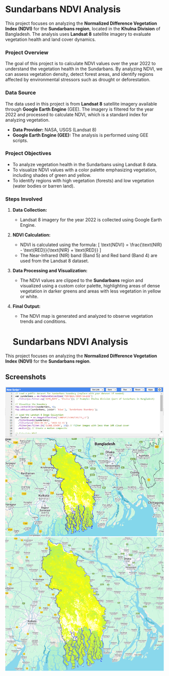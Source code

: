 # Sundarbans NDVI Analysis

This project focuses on analyzing the **Normalized Difference Vegetation Index (NDVI)** for the **Sundarbans region**, located in the **Khulna Division** of Bangladesh. The analysis uses **Landsat 8** satellite imagery to evaluate vegetation health and land cover dynamics.

### Project Overview
The goal of this project is to calculate NDVI values over the year 2022 to understand the vegetation health in the Sundarbans. By analyzing NDVI, we can assess vegetation density, detect forest areas, and identify regions affected by environmental stressors such as drought or deforestation.

### Data Source
The data used in this project is from **Landsat 8** satellite imagery available through **Google Earth Engine** (GEE). The imagery is filtered for the year 2022 and processed to calculate NDVI, which is a standard index for analyzing vegetation.

- **Data Provider:** NASA, USGS (Landsat 8)
- **Google Earth Engine (GEE):** The analysis is performed using GEE scripts.
  
### Project Objectives
- To analyze vegetation health in the Sundarbans using Landsat 8 data.
- To visualize NDVI values with a color palette emphasizing vegetation, including shades of green and yellow.
- To identify regions with high vegetation (forests) and low vegetation (water bodies or barren land).

### Steps Involved
1. **Data Collection:**
   - Landsat 8 imagery for the year 2022 is collected using Google Earth Engine.
   
2. **NDVI Calculation:**
   - NDVI is calculated using the formula:
     \[
     \text{NDVI} = \frac{\text{NIR} - \text{RED}}{\text{NIR} + \text{RED}}
     \]
   - The Near-Infrared (NIR) band (Band 5) and Red band (Band 4) are used from the Landsat 8 dataset.

3. **Data Processing and Visualization:**
   - The NDVI values are clipped to the **Sundarbans** region and visualized using a custom color palette, highlighting areas of dense vegetation in darker greens and areas with less vegetation in yellow or white.
  
4. **Final Output:**
   - The NDVI map is generated and analyzed to observe vegetation trends and conditions.

   # Sundarbans NDVI Analysis

This project focuses on analyzing the **Normalized Difference Vegetation Index (NDVI)** for the **Sundarbans region**.

## Screenshots
![NDVI Map](Images/ndvi-image%20(1).png)
![NDVI Map](Images/ndvi-image%20(2).png)
